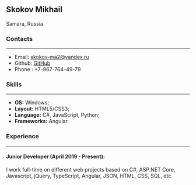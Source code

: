 ## Skokov Mikhail
Samara, Russia 



### Contacts ###
---
 - Email: [skokov-ma2@yandex.ru](mailto:skokov-ma2@yandex.ru)
 - Github: [GitHub](https://github.com/SkokovMA)  
 - Phone : +7-967-764-49-79
   


### Skills ###
---


 - **OS:** Windows;
 - **Layout:** HTML5/CSS3;
 - **Language:** C#, JavaScript, Python;
 - **Frameworks:** Angular.


### Experience ###
---

#### Junior Developer (April 2019 - Present): ####

I work full-time on different web projects based on C#, ASP.NET Core, Javascript, jQuery, TypeScript, Angular, JSON, HTML, CSS, SQL, etc.
